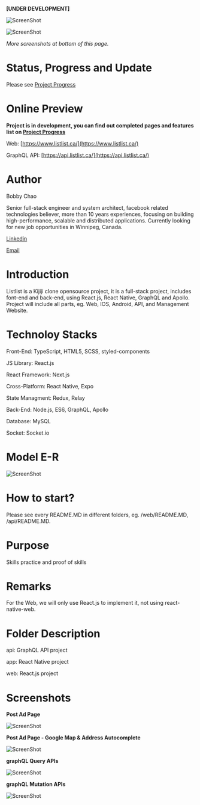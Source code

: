 **[UNDER DEVELOPMENT]**

![ScreenShot](https://raw.githubusercontent.com/bobbylkchao/listlist/main/doc/screenshoot/web-header.png)

![ScreenShot](https://raw.githubusercontent.com/bobbylkchao/listlist/main/doc/screenshoot/googlemap.gif)

*More screenshots at bottom of this page.*

# Status, Progress and Update

Please see [Project Progress](https://github.com/users/bobbylkchao/projects/1/views/1?groupedBy%5BcolumnId%5D=303996)

# Online Preview

**Project is in development, you can find out completed pages and features list on [Project Progress](https://github.com/users/bobbylkchao/projects/1/views/1?groupedBy%5BcolumnId%5D=303996)**

Web: [https://www.listlist.ca/](https://www.listlist.ca/)

GraphQL API: [https://api.listlist.ca/](https://api.listlist.ca/)


# Author

Bobby Chao

Senior full-stack engineer and system architect, facebook related technologies believer, more than 10 years experiences, focusing on building high-performance, scalable and distributed applications. Currently looking for new job opportunities in Winnipeg, Canada.

[Linkedin](https://www.linkedin.com/in/bobbylkchao/)

[Email](mailto:bobbylkchao@gmail.com)

# Introduction

Listlist is a Kijiji clone opensource project, it is a full-stack project, includes font-end and back-end, using React.js, React Native, GraphQL and Apollo.
Project will include all parts, eg. Web, IOS, Android, API, and Management Website.

# Technoloy Stacks

Front-End: TypeScript, HTML5, SCSS, styled-components

JS Library: React.js

React Framework: Next.js

Cross-Platform: React Native, Expo

State Managment: Redux, Relay

Back-End: Node.js, ES6, GraphQL, Apollo

Database: MySQL

Socket: Socket.io

# Model E-R

![ScreenShot](https://raw.githubusercontent.com/bobbylkchao/listlist/main/doc/screenshoot/er.png)

# How to start?

Please see every README.MD in different folders, eg. /web/README.MD, /api/README.MD.

# Purpose

Skills practice and proof of skills

# Remarks

For the Web, we will only use React.js to implement it, not using react-native-web.

# Folder Description

api: GraphQL API project

app: React Native project

web: React.js project

# Screenshots

**Post Ad Page**

![ScreenShot](https://raw.githubusercontent.com/bobbylkchao/listlist/main/doc/screenshoot/web-post-ad-0.0.6.png)

**Post Ad Page - Google Map & Address Autocomplete**

![ScreenShot](https://raw.githubusercontent.com/bobbylkchao/listlist/main/doc/screenshoot/googlemap.gif)

**graphQL Query APIs**

![ScreenShot](https://raw.githubusercontent.com/bobbylkchao/listlist/main/doc/screenshoot/graphQL-query.png)

**graphQL Mutation APIs**

![ScreenShot](https://raw.githubusercontent.com/bobbylkchao/listlist/main/doc/screenshoot/graphQL-mutation.png)
